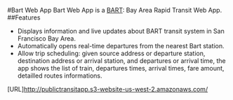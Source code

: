 #Bart Web App
Bart Web App is a [BART](http://www.bart.gov/): Bay Area Rapid Transit Web App.
##Features
 * Displays information and live updates about BART transit system in San Francisco Bay Area.
 * Automatically opens real-time departures from the nearest Bart station.
 * Allow trip scheduling: given source address or departure station, destination address or arrival station, and departures or arrival time, 
     the app shows the list of train, departures times, arrival times, fare amount, detailled routes informations.
     
  
  [URL]http://publictransitapp.s3-website-us-west-2.amazonaws.com/
 
